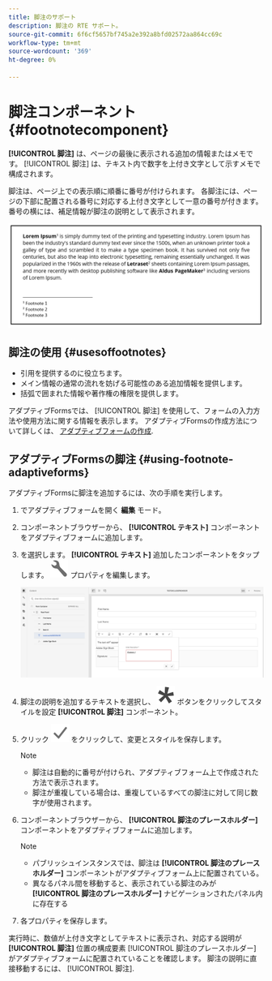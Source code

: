 ```yaml
---
title: 脚注のサポート
description: 脚注の RTE サポート。
source-git-commit: 6f6cf5657bf745a2e392a8bfd02572aa864cc69c
workflow-type: tm+mt
source-wordcount: '369'
ht-degree: 0%

---
```


# 脚注コンポーネント {#footnotecomponent}

**[!UICONTROL 脚注]** は、ページの最後に表示される追加の情報またはメモです。 [!UICONTROL 脚注] は、テキスト内で数字を上付き文字として示すメモで構成されます。

脚注は、ページ上での表示順に順番に番号が付けられます。 各脚注には、ページの下部に配置される番号に対応する上付き文字として一意の番号が付きます。 番号の横には、補足情報が脚注の説明として表示されます。

![脚注の説明](/help/forms/assets/footnote_description.png)


## 脚注の使用 {#usesoffootnotes}

* 引用を提供するのに役立ちます。
* メイン情報の通常の流れを妨げる可能性のある追加情報を提供します。
* 括弧で囲まれた情報や著作権の権限を提供します。

アダプティブFormsでは、 [!UICONTROL 脚注] を使用して、フォームの入力方法や使用方法に関する情報を表示します。 アダプティブFormsの作成方法について詳しくは、 [アダプティブフォームの作成](https://experienceleague.adobe.com/docs/experience-manager-cloud-service/content/forms/create-an-adaptive-form/create-an-adaptive-form-on-forms-cs/creating-adaptive-form.html).

## アダプティブFormsの脚注 {#using-footnote-adaptiveforms}

アダプティブFormsに脚注を追加するには、次の手順を実行します。
1. でアダプティブフォームを開く **編集** モード。
1. コンポーネントブラウザーから、 **[!UICONTROL テキスト]** コンポーネントをアダプティブフォームに追加します。
1. を選択します。 **[!UICONTROL テキスト]** 追加したコンポーネントをタップします。 ![cmppr](assets/configure-icon.svg) プロパティを編集します。

   ![アダプティブFormsの脚注](/help/forms/assets/footnote_rte.png)

1. 脚注の説明を追加するテキストを選択し、  ![星](/help/forms/assets/asterisk.svg) ボタンをクリックしてスタイルを設定 **[!UICONTROL 脚注]** コンポーネント。

1. クリック ![check](/help/forms/assets/save_icon.svg) をクリックして、変更とスタイルを保存します。

   >[!NOTE]
   >
   >* 脚注は自動的に番号が付けられ、アダプティブフォーム上で作成された方法で表示されます。
   >* 脚注が重複している場合は、重複しているすべての脚注に対して同じ数字が使用されます。


1. コンポーネントブラウザーから、 **[!UICONTROL 脚注のプレースホルダー]** コンポーネントをアダプティブフォームに追加します。
   >[!NOTE]
   >
   >* パブリッシュインスタンスでは、脚注は **[!UICONTROL 脚注のプレースホルダー]** コンポーネントがアダプティブフォーム上に配置されている。
   >* 異なるパネル間を移動すると、表示されている脚注のみが **[!UICONTROL 脚注のプレースホルダー]** ナビゲーションされたパネル内に存在する


1. 各プロパティを保存します。

実行時に、数値が上付き文字としてテキストに表示され、対応する説明が **[!UICONTROL 脚注]** 位置の構成要素 [!UICONTROL 脚注のプレースホルダー] がアダプティブフォームに配置されていることを確認します。 脚注の説明に直接移動するには、 [!UICONTROL 脚注].